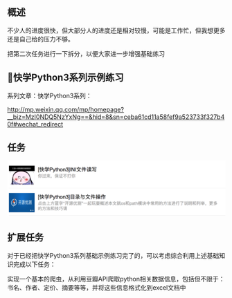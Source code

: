 ## 概述

不少人的进度很快，但大部分人的进度还是相对较慢，可能是工作忙，但我想更多还是自己给的压力不够。

把第二次任务进行一下拆分，以便大家进一步增强基础练习

## 快学Python3系列示例练习

系列文章：快学Python3系列：

http://mp.weixin.qq.com/mp/homepage?__biz=MzI0NDQ5NzYxNg==&hid=8&sn=ceba61cd11a58fef9a523733f327b40f#wechat_redirect

## 任务

![](images/第四天.png)


## 扩展任务

对于已经把快学Python3系列基础示例练习完了的，可以考虑综合利用上述基础知识完成以下任务：

实现一个基本的爬虫，从利用豆瓣API爬取python相关数据信息，包括但不限于：书名、作者、定价、摘要等等，并将这些信息格式化到excel文档中


